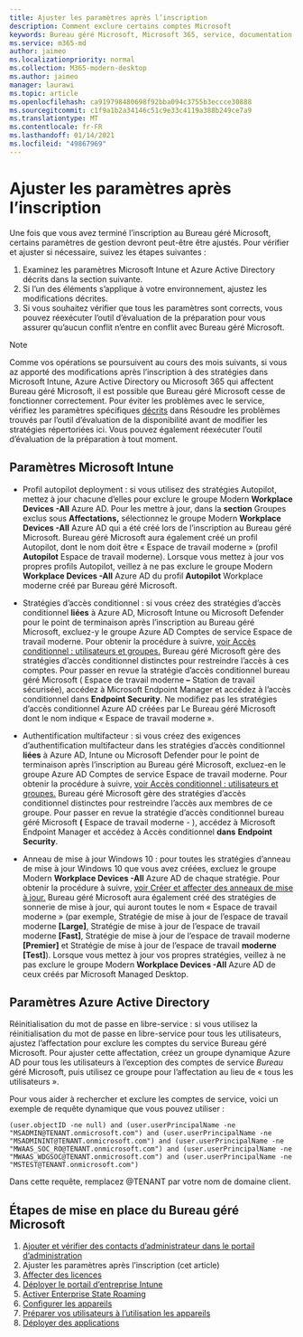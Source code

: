 ```yaml
---
title: Ajuster les paramètres après l’inscription
description: Comment exclure certains comptes Microsoft
keywords: Bureau géré Microsoft, Microsoft 365, service, documentation
ms.service: m365-md
author: jaimeo
ms.localizationpriority: normal
ms.collection: M365-modern-desktop
ms.author: jaimeo
manager: laurawi
ms.topic: article
ms.openlocfilehash: ca919798480698f92bba094c3755b3eccce30888
ms.sourcegitcommit: c1f9a1b2a34146c51c9e33c4119a388b249ce7a9
ms.translationtype: MT
ms.contentlocale: fr-FR
ms.lasthandoff: 01/14/2021
ms.locfileid: "49867969"
---
```

# <a name="adjust-settings-after-enrollment"></a>Ajuster les paramètres après l’inscription

Une fois que vous avez terminé l’inscription au Bureau géré Microsoft, certains paramètres de gestion devront peut-être être ajustés. Pour vérifier et ajuster si nécessaire, suivez les étapes suivantes :

1. Examinez les paramètres Microsoft Intune et Azure Active Directory décrits dans la section suivante.
2. Si l’un des éléments s’applique à votre environnement, ajustez les modifications décrites.
3. Si vous souhaitez vérifier que tous les paramètres sont [](https://aka.ms/mmdart) corrects, vous pouvez réexécuter l’outil d’évaluation de la préparation pour vous assurer qu’aucun conflit n’entre en conflit avec Bureau géré Microsoft.

> [!NOTE]
> Comme vos opérations se poursuivent au cours des mois suivants, si vous az apporté des modifications après l’inscription à des stratégies dans Microsoft Intune, Azure Active Directory ou Microsoft 365 qui affectent Bureau géré Microsoft, il est possible que Bureau géré Microsoft cesse de fonctionner correctement. Pour éviter les problèmes avec le service, vérifiez les paramètres spécifiques [décrits](../get-ready/readiness-assessment-fix.md) dans Résoudre les problèmes trouvés par l’outil d’évaluation de la disponibilité avant de modifier les stratégies répertoriées ici. Vous pouvez également réexécuter l’outil d’évaluation de la préparation à tout moment.


## <a name="microsoft-intune-settings"></a>Paramètres Microsoft Intune

- Profil autopilot deployment : si vous utilisez des stratégies Autopilot, mettez à jour chacune d’elles pour exclure le groupe Modern **Workplace Devices -All** Azure AD. Pour les mettre à jour, dans la **section** Groupes exclus sous **Affectations,** sélectionnez le groupe Modern **Workplace Devices -All** Azure AD qui a été créé lors de l’inscription au Bureau géré Microsoft. Bureau géré Microsoft aura également créé un profil Autopilot, dont le nom doit être « Espace de travail moderne » (profil **Autopilot** Espace de travail moderne). Lorsque vous mettez à jour vos propres  profils Autopilot, veillez à ne pas exclure le groupe Modern **Workplace Devices -All** Azure AD du profil **Autopilot** Workplace moderne créé par Bureau géré Microsoft.

- Stratégies d’accès conditionnel : si vous créez des stratégies d’accès conditionnel **liées** à Azure AD, Microsoft Intune ou Microsoft Defender pour le point de terminaison après l’inscription au Bureau géré Microsoft, excluez-y le groupe Azure AD Comptes de service Espace de travail moderne. Pour obtenir la procédure à suivre, [voir Accès conditionnel : utilisateurs et groupes.](https://docs.microsoft.com/azure/active-directory/conditional-access/concept-conditional-access-users-groups) Bureau géré Microsoft gère des stratégies d’accès conditionnel distinctes pour restreindre l’accès à ces comptes. Pour passer en revue la stratégie d’accès conditionnel bureau géré Microsoft (  Espace de travail moderne **–** Station de travail sécurisée), accédez à Microsoft Endpoint Manager et accédez à l’accès conditionnel dans **Endpoint Security**. Ne modifiez pas les stratégies d’accès conditionnel Azure AD créées par Le Bureau géré Microsoft dont le nom indique « Espace de travail moderne ».

- Authentification multifacteur : si vous créez des exigences d’authentification multifacteur dans les stratégies d’accès conditionnel **liées** à Azure AD, Intune ou Microsoft Defender pour le point de terminaison après l’inscription au Bureau géré Microsoft, excluez-en le groupe Azure AD Comptes de service Espace de travail moderne. Pour obtenir la procédure à suivre, [voir Accès conditionnel : utilisateurs et groupes.](https://docs.microsoft.com/azure/active-directory/conditional-access/concept-conditional-access-users-groups) Bureau géré Microsoft gère des stratégies d’accès conditionnel distinctes pour restreindre l’accès aux membres de ce groupe. Pour passer en revue la stratégie d’accès conditionnel bureau géré Microsoft **(** Espace de travail moderne - ), accédez à Microsoft Endpoint Manager et accédez à Accès conditionnel **dans** **Endpoint Security**. 

- Anneau de mise à jour Windows 10 : pour toutes les stratégies d’anneau de mise à jour Windows 10 que vous avez créées, excluez le groupe Modern **Workplace Devices -All** Azure AD de chaque stratégie. Pour obtenir la procédure à suivre, [voir Créer et affecter des anneaux de mise à jour.](https://docs.microsoft.com/mem/intune/protect/windows-10-update-rings#create-and-assign-update-rings) Bureau géré Microsoft aura également créé des stratégies de sonnerie de mise à jour, qui auront toutes le nom « Espace de travail moderne » (par exemple, Stratégie de mise à jour de l’espace de travail moderne **[Large]**, Stratégie de mise à jour de l’espace de travail moderne **[Fast]**, Stratégie de mise à jour de l’espace de travail moderne **[Premier]** et Stratégie de mise à jour de l’espace de travail **moderne [Test]**). Lorsque vous mettez à jour vos  propres stratégies, veillez à ne pas exclure le groupe Modern **Workplace Devices -All** Azure AD de ceux créés par Microsoft Managed Desktop.


## <a name="azure-active-directory-settings"></a>Paramètres Azure Active Directory

Réinitialisation du mot de passe en libre-service : si vous utilisez la réinitialisation du mot de passe en libre-service pour tous les utilisateurs, ajustez l’affectation pour exclure les comptes du service Bureau géré Microsoft. Pour ajuster cette affectation, créez un groupe dynamique Azure AD pour tous les utilisateurs à l’exception des comptes de service *Bureau* géré Microsoft, puis utilisez ce groupe pour l’affectation au lieu de « tous les utilisateurs ».

Pour vous aider à rechercher et exclure les comptes de service, voici un exemple de requête dynamique que vous pouvez utiliser :

```Console
(user.objectID -ne null) and (user.userPrincipalName -ne "MSADMIN@TENANT.onmicrosoft.com") and (user.userPrincipalName -ne "MSADMININT@TENANT.onmicrosoft.com") and (user.userPrincipalName -ne "MWAAS_SOC_RO@TENANT.onmicrosoft.com") and (user.userPrincipalName -ne "MWAAS_WDGSOC@TENANT.onmicrosoft.com") and (user.userPrincipalName -ne "MSTEST@TENANT.onmicrosoft.com")
```

Dans cette requête, remplacez @TENANT par votre nom de domaine client.



## <a name="steps-to-get-started-with-microsoft-managed-desktop"></a>Étapes de mise en place du Bureau géré Microsoft

1. [Ajouter et vérifier des contacts d’administrateur dans le portail d’administration](add-admin-contacts.md)
2. Ajuster les paramètres après l’inscription (cet article)
3. [Affecter des licences](assign-licenses.md)
4. [Déployer le portail d’entreprise Intune](company-portal.md)
5. [Activer Enterprise State Roaming](enterprise-state-roaming.md)
6. [Configurer les appareils](set-up-devices.md)
7. [Préparer vos utilisateurs à l’utilisation les appareils](get-started-devices.md)
8. [Déployer des applications](deploy-apps.md)
